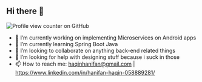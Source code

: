 ## Hi there 👋

![Profile view counter on GitHub](https://komarev.com/ghpvc/?username=ifanhaqq)


<!--
**ifanhaqq/ifanhaqq** is a ✨ _special_ ✨ repository because its `README.md` (this file) appears on your GitHub profile.

-->

- 🔭 I’m currently working on implementing Microservices on Android apps
- 🌱 I’m currently learning Spring Boot Java
- 👯 I’m looking to collaborate on anything back-end related things
- 🤔 I’m looking for help with designing stuff because i suck in those
- 📫 How to reach me: haqinhanifan@gmail.com | https://www.linkedin.com/in/hanifan-haqin-058889281/
